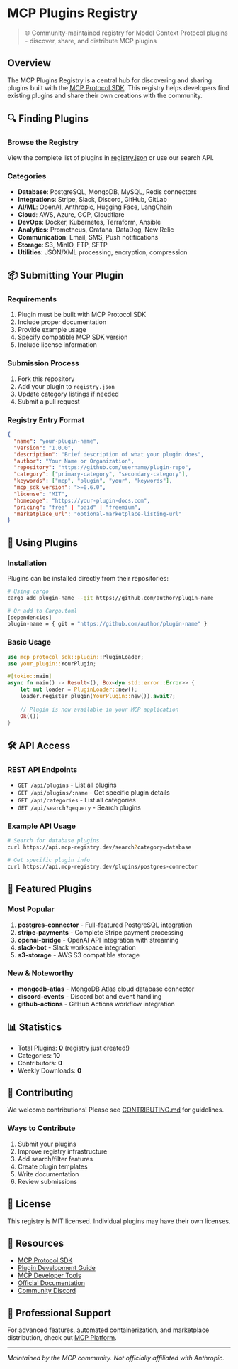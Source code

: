 # MCP Plugins Registry

> 🌐 Community-maintained registry for Model Context Protocol plugins - discover, share, and distribute MCP plugins

## Overview

The MCP Plugins Registry is a central hub for discovering and sharing plugins built with the [MCP Protocol SDK](https://github.com/prismworks-ai/mcp-protocol-sdk). This registry helps developers find existing plugins and share their own creations with the community.

## 🔍 Finding Plugins

### Browse the Registry

View the complete list of plugins in [registry.json](registry.json) or use our search API.

### Categories

- **Database**: PostgreSQL, MongoDB, MySQL, Redis connectors
- **Integrations**: Stripe, Slack, Discord, GitHub, GitLab
- **AI/ML**: OpenAI, Anthropic, Hugging Face, LangChain
- **Cloud**: AWS, Azure, GCP, Cloudflare
- **DevOps**: Docker, Kubernetes, Terraform, Ansible
- **Analytics**: Prometheus, Grafana, DataDog, New Relic
- **Communication**: Email, SMS, Push notifications
- **Storage**: S3, MinIO, FTP, SFTP
- **Utilities**: JSON/XML processing, encryption, compression

## 📦 Submitting Your Plugin

### Requirements

1. Plugin must be built with MCP Protocol SDK
2. Include proper documentation
3. Provide example usage
4. Specify compatible MCP SDK version
5. Include license information

### Submission Process

1. Fork this repository
2. Add your plugin to `registry.json`
3. Update category listings if needed
4. Submit a pull request

### Registry Entry Format

```json
{
  "name": "your-plugin-name",
  "version": "1.0.0",
  "description": "Brief description of what your plugin does",
  "author": "Your Name or Organization",
  "repository": "https://github.com/username/plugin-repo",
  "category": ["primary-category", "secondary-category"],
  "keywords": ["mcp", "plugin", "your", "keywords"],
  "mcp_sdk_version": ">=0.6.0",
  "license": "MIT",
  "homepage": "https://your-plugin-docs.com",
  "pricing": "free" | "paid" | "freemium",
  "marketplace_url": "optional-marketplace-listing-url"
}
```

## 🚀 Using Plugins

### Installation

Plugins can be installed directly from their repositories:

```bash
# Using cargo
cargo add plugin-name --git https://github.com/author/plugin-name

# Or add to Cargo.toml
[dependencies]
plugin-name = { git = "https://github.com/author/plugin-name" }
```

### Basic Usage

```rust
use mcp_protocol_sdk::plugin::PluginLoader;
use your_plugin::YourPlugin;

#[tokio::main]
async fn main() -> Result<(), Box<dyn std::error::Error>> {
    let mut loader = PluginLoader::new();
    loader.register_plugin(YourPlugin::new()).await?;
    
    // Plugin is now available in your MCP application
    Ok(())
}
```

## 🛠️ API Access

### REST API Endpoints

- `GET /api/plugins` - List all plugins
- `GET /api/plugins/:name` - Get specific plugin details
- `GET /api/categories` - List all categories
- `GET /api/search?q=query` - Search plugins

### Example API Usage

```bash
# Search for database plugins
curl https://api.mcp-registry.dev/search?category=database

# Get specific plugin info
curl https://api.mcp-registry.dev/plugins/postgres-connector
```

## 🌟 Featured Plugins

### Most Popular

1. **postgres-connector** - Full-featured PostgreSQL integration
2. **stripe-payments** - Complete Stripe payment processing
3. **openai-bridge** - OpenAI API integration with streaming
4. **slack-bot** - Slack workspace integration
5. **s3-storage** - AWS S3 compatible storage

### New & Noteworthy

- **mongodb-atlas** - MongoDB Atlas cloud database connector
- **discord-events** - Discord bot and event handling
- **github-actions** - GitHub Actions workflow integration

## 📊 Statistics

- Total Plugins: **0** (registry just created!)
- Categories: **10**
- Contributors: **0**
- Weekly Downloads: **0**

## 🤝 Contributing

We welcome contributions! Please see [CONTRIBUTING.md](CONTRIBUTING.md) for guidelines.

### Ways to Contribute

1. Submit your plugins
2. Improve registry infrastructure
3. Add search/filter features
4. Create plugin templates
5. Write documentation
6. Review submissions

## 📄 License

This registry is MIT licensed. Individual plugins may have their own licenses.

## 🔗 Resources

- [MCP Protocol SDK](https://github.com/prismworks-ai/mcp-protocol-sdk)
- [Plugin Development Guide](https://github.com/prismworks-ai/mcp-plugins)
- [MCP Developer Tools](https://github.com/prismworks-ai/mcp-dev)
- [Official Documentation](https://prismworks.ai/docs)
- [Community Discord](https://discord.gg/mcp-community)

## 🏢 Professional Support

For advanced features, automated containerization, and marketplace distribution, check out [MCP Platform](https://prismworks.ai/platform).

---

*Maintained by the MCP community. Not officially affiliated with Anthropic.*
